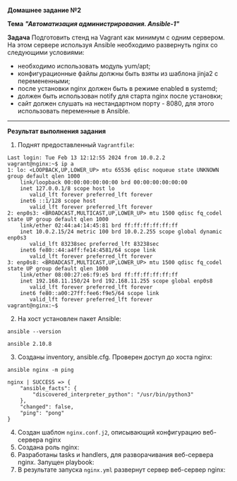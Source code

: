 **Домашнее задание №2**

**Тема** ***"Автоматизация администрирования. Ansible-1"***

**Задача**
Подготовить стенд на Vagrant как минимум с одним сервером. На этом сервере используя Ansible необходимо развернуть nginx со следующими условиями:

- необходимо использовать модуль yum/apt;
- конфигурационные файлы должны быть взяты из шаблона jinja2 с перемененными;
- после установки nginx должен быть в режиме enabled в systemd;
- должен быть использован notify для старта nginx после установки;
- сайт должен слушать на нестандартном порту - 8080, для этого использовать переменные в Ansible.
---
**Результат выполнения задания**

1. Поднят предоставленный `Vagrantfile`:

```
Last login: Tue Feb 13 12:12:55 2024 from 10.0.2.2
vagrant@nginx:~$ ip a
1: lo: <LOOPBACK,UP,LOWER_UP> mtu 65536 qdisc noqueue state UNKNOWN group default qlen 1000
    link/loopback 00:00:00:00:00:00 brd 00:00:00:00:00:00
    inet 127.0.0.1/8 scope host lo
       valid_lft forever preferred_lft forever
    inet6 ::1/128 scope host 
       valid_lft forever preferred_lft forever
2: enp0s3: <BROADCAST,MULTICAST,UP,LOWER_UP> mtu 1500 qdisc fq_codel state UP group default qlen 1000
    link/ether 02:44:a4:14:45:81 brd ff:ff:ff:ff:ff:ff
    inet 10.0.2.15/24 metric 100 brd 10.0.2.255 scope global dynamic enp0s3
       valid_lft 83238sec preferred_lft 83238sec
    inet6 fe80::44:a4ff:fe14:4581/64 scope link 
       valid_lft forever preferred_lft forever
3: enp0s8: <BROADCAST,MULTICAST,UP,LOWER_UP> mtu 1500 qdisc fq_codel state UP group default qlen 1000
    link/ether 08:00:27:e6:f9:e5 brd ff:ff:ff:ff:ff:ff
    inet 192.168.11.150/24 brd 192.168.11.255 scope global enp0s8
       valid_lft forever preferred_lft forever
    inet6 fe80::a00:27ff:fee6:f9e5/64 scope link 
       valid_lft forever preferred_lft forever
vagrant@nginx:~$ 
```

2. На хост установлен пакет Ansible:
```
ansible --version                                                                                                                                                        

ansible 2.10.8
```

3. Созданы inventory, ansible.cfg. Проверен доступ до хоста nginx:


```
ansible nginx -m ping

nginx | SUCCESS => {
    "ansible_facts": {
        "discovered_interpreter_python": "/usr/bin/python3"
    },
    "changed": false,
    "ping": "pong"
}
```

4. Создан шаблон `nginx.conf.j2`, описывающий конфигурацию веб-сервера nginx
5. Создана роль nginx:
6. Разработаны tasks и handlers, для разворачивания веб-сервера nginx. Запущен playbook:
7. В результате запуска `nginx.yml` развернут сервер веб-сервер nginx:
